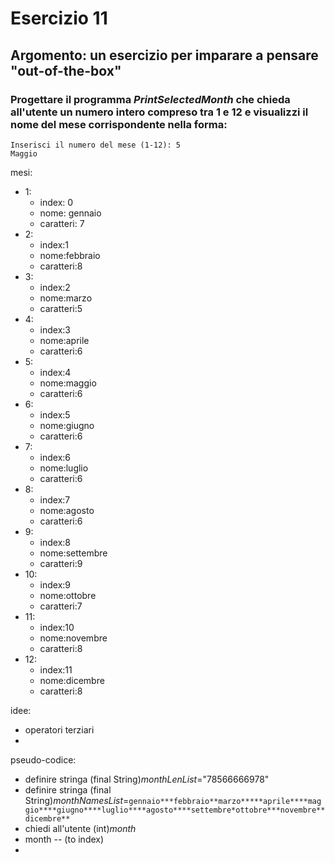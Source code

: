 # Esercizio 11
## Argomento: un esercizio per imparare a pensare "out-of-the-box"
### Progettare il programma *PrintSelectedMonth* che chieda all'utente un numero intero compreso tra 1 e 12 e visualizzi il nome del mese corrispondente nella forma:
```shell
Inserisci il numero del mese (1-12): 5
Maggio
```
mesi:
- 1:
  - index: 0
  - nome: gennaio
  - caratteri: 7
- 2:
  - index:1
  - nome:febbraio
  - caratteri:8
- 3:
  - index:2
  - nome:marzo
  - caratteri:5
- 4:
  - index:3
  - nome:aprile
  - caratteri:6
- 5:
  - index:4
  - nome:maggio
  - caratteri:6
- 6:
  - index:5
  - nome:giugno
  - caratteri:6
- 7:
  - index:6
  - nome:luglio
  - caratteri:6
- 8:
  - index:7
  - nome:agosto
  - caratteri:6
- 9:
  - index:8
  - nome:settembre
  - caratteri:9
- 10:
  - index:9
  - nome:ottobre
  - caratteri:7
- 11:
  - index:10
  - nome:novembre
  - caratteri:8
- 12:
  - index:11
  - nome:dicembre
  - caratteri:8

idee:
- operatori terziari
- 

pseudo-codice:
- definire stringa (final String)*monthLenList*="78566666978"
- definire stringa (final String)*monthNamesList*=```gennaio***febbraio**marzo*****aprile****maggio****giugno****luglio****agosto****settembre*ottobre***novembre**dicembre**```
- chiedi all'utente (int)*month*
- month -- (to index)
- 